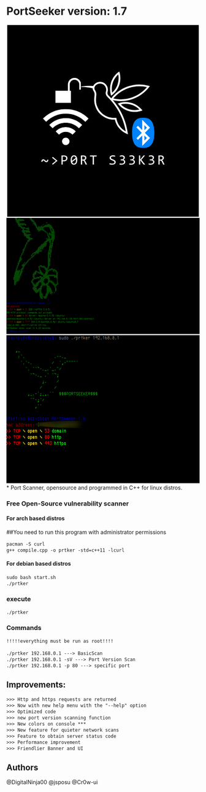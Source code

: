 # PortSeeker version: 1.7
<center>
    <img src="IMG_0385.jpeg"><br>
    <img src="01.png">
    <img src="02.png">
</center>
* 
Port Scanner, opensource and programmed in C++ for linux distros.

### Free Open-Source vulnerability scanner
#### For arch based distros
##You need to run this program with administrator permissions
```
pacman -S curl
g++ compile.cpp -o prtker -std=c++11 -lcurl
```
#### For debian based distros
```
sudo bash start.sh
./prtker

```
### execute
```
./prtker
```
### Commands
```
!!!!!everything must be run as root!!!!

./prtker 192.168.0.1 ---> BasicScan
./prtker 192.168.0.1 -sV ---> Port Version Scan
./prtker 192.168.0.1 -p 80 ---> specific port
```
## Improvements:

```
>>> Http and https requests are returned
>>> Now with new help menu with the "--help" option
>>> Optimized code
>>> new port version scanning function
>>> New colors on console ***
>>> New feature for quieter network scans
>>> Feature to obtain server status code
>>> Performance improvement
>>> Friendlier Banner and UI
```

## Authors

@DigitalNinja00
@jsposu
@Cr0w-ui
